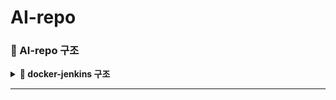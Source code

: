# AI-repo
### 📁 AI-repo 구조

<details>
<summary><strong>📂 docker-jenkins 구조</strong></summary>

```
docker-jenkins/
├── airflow/
│   ├── dags/
│   │   ├── coin_sentiment_stats.py   
│   │   ├── coin_stats_dag.py
│   │   ├── coin_update.py
│   │   ├── crawl_crypto_dag.py
│   │   ├── crypto_crawler.py
│   │   ├── gptapi_news_sentiment.py
│   │   ├── news_sentiment.py
│   │   ├── sentiment_analysis_dag.py
│   │   └── update_coin_prospects.py
│   └── models/
│       └── svm_pipeline_20250401_010208.pkl
├── .gitignore
├── Dockerfile
├── Jenkinsfile
├── docker-compose.build.yml
├── docker-compose.deploy.yml
├── entrypoint-scheduler.sh
├── entrypoint-webserver.sh
├── init.sql
├── requirements.txt
└── README.md
```

</details>

---

